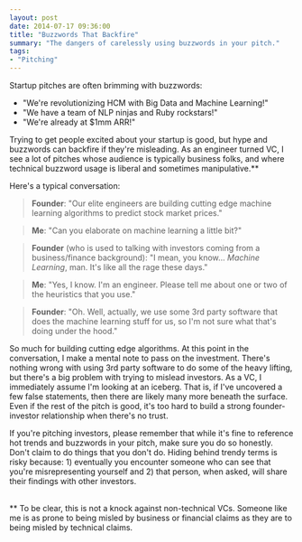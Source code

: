 ```yaml
---
layout: post
date: 2014-07-17 09:36:00
title: "Buzzwords That Backfire"
summary: "The dangers of carelessly using buzzwords in your pitch."
tags:
- "Pitching"
---
```


Startup pitches are often brimming with buzzwords:

- "We're revolutionizing HCM with Big Data and Machine Learning!"
- "We have a team of NLP ninjas and Ruby rockstars!"
- "We're already at $1mm ARR!"

Trying to get people excited about your startup is good, but hype and buzzwords can backfire if they're misleading. As an engineer turned VC, I see a lot of pitches whose audience is typically business folks, and where technical buzzword usage is liberal and sometimes manipulative.**

Here's a typical conversation:

> **Founder**: "Our elite engineers are building cutting edge machine learning algorithms to predict stock market prices."

> **Me**: "Can you elaborate on machine learning a little bit?"

> **Founder** (who is used to talking with investors coming from a business/finance background): "I mean, you know... _Machine Learning_, man. It's like all the rage these days."

> **Me**: "Yes, I know. I'm an engineer. Please tell me about one or two of the heuristics that you use."

> **Founder**: "Oh. Well, actually, we use some 3rd party software that does the machine learning stuff for us, so I'm not sure what that's doing under the hood."

So much for building cutting edge algorithms. At this point in the conversation, I make a mental note to pass on the investment. There's nothing wrong with using 3rd party software to do some of the heavy lifting, but there's a big problem with trying to mislead investors. As a VC, I immediately assume I'm looking at an iceberg. That is, if I've uncovered a few false statements, then there are likely many more beneath the surface. Even if the rest of the pitch is good, it's too hard to build a strong founder-investor relationship when there's no trust. 

If you're pitching investors, please remember that while it's fine to reference hot trends and buzzwords in your pitch, make sure you do so honestly. Don't claim to do things that you don't do. Hiding behind trendy terms is risky because: 1) eventually you encounter someone who can see that you're misrepresenting yourself and 2) that person, when asked, will share their findings with other investors.  

<br>
** To be clear, this is not a knock against non-technical VCs. Someone like me is as prone to being misled by business or financial claims as they are to being misled by technical claims.